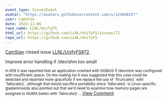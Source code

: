 ```yaml
---
event_type: IssuesEvent
avatar: "https://avatars.githubusercontent.com/u/12384825?"
user: CamStan
date: 2023-11-06
repo_name: LLNL/UnifyFS
html_url: https://github.com/LLNL/UnifyFS/issues/72
repo_url: https://github.com/LLNL/UnifyFS
---
```


<a href='https://github.com/CamStan' target='_blank'>CamStan</a> closed issue <a href='https://github.com/LLNL/UnifyFS/issues/72' target='_blank'>LLNL/UnifyFS#72</a>.

<p>Improve error handling if /dev/shm too small</p><small>In #59 it was reported that an application crashed with SIGBUS if /dev/shm was configured with insufficient space. On the mailing list it was suggested that this case could be detected and reported more gracefully if we replace the use of `ftruncate()` with `fallocate()`, although that would sacrifice portability since `fallocate()` is Linux-specific. @adammoody also pointed out that we'd need to examine how memory pages are assigned to NUMA banks with `fallocate()`....</small><a href='https://github.com/LLNL/UnifyFS/issues/72' target='_blank'>View Comment</a>